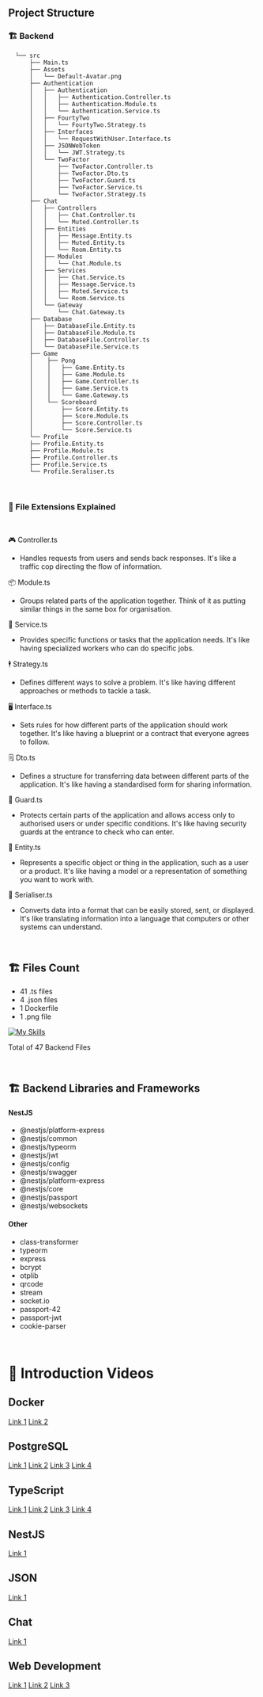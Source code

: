 ## Project Structure

### :building_construction: Backend
```
  └── src
      ├── Main.ts
      ├── Assets
      │   └── Default-Avatar.png
      ├── Authentication
      │	  ├── Authentication
      │	  │   ├── Authentication.Controller.ts
      │	  │   ├── Authentication.Module.ts
      │	  │   └── Authentication.Service.ts
      │	  ├── FourtyTwo
      │	  │   └── FourtyTwo.Strategy.ts
      │	  ├── Interfaces
      │	  │   └── RequestWithUser.Interface.ts
      │	  ├── JSONWebToken
      │	  │   └── JWT.Strategy.ts
      │	  └── TwoFactor
      │	      ├── TwoFactor.Controller.ts
      │	      ├── TwoFactor.Dto.ts
      │	      ├── TwoFactor.Guard.ts
      │	      ├── TwoFactor.Service.ts
      │	      └── TwoFactor.Strategy.ts
      ├── Chat
      │	  ├── Controllers
      │	  │   ├── Chat.Controller.ts
      │	  │   └── Muted.Controller.ts
      │	  ├── Entities
      │	  │   ├── Message.Entity.ts
      │	  │   ├── Muted.Entity.ts
      │	  │   └── Room.Entity.ts
      │	  ├── Modules
      │	  │   └── Chat.Module.ts
      │	  ├── Services
      │	  │   ├── Chat.Service.ts
      │	  │   ├── Message.Service.ts
      │	  │   ├── Muted.Service.ts
      │	  │   └── Room.Service.ts
      │	  └── Gateway
      │	      └── Chat.Gateway.ts
      ├── Database
      │	  ├── DatabaseFile.Entity.ts
      │	  ├── DatabaseFile.Module.ts
      │	  ├── DatabaseFile.Controller.ts
      │	  └── DatabaseFile.Service.ts
      ├── Game
      │    ├── Pong
      │    │   ├── Game.Entity.ts
      │	   │   ├── Game.Module.ts
      │	   │   ├── Game.Controller.ts
      │	   │   ├── Game.Service.ts
      │	   │   └── Game.Gateway.ts
      │    └── Scoreboard
      │	       ├── Score.Entity.ts
      │	       ├── Score.Module.ts
      │	       ├── Score.Controller.ts
      │	       └── Score.Service.ts
      └── Profile
	  ├── Profile.Entity.ts
	  ├── Profile.Module.ts
	  ├── Profile.Controller.ts
	  ├── Profile.Service.ts
	  └── Profile.Seraliser.ts
```

<br>

### 📂 File Extensions Explained

<br>

🎮 Controller.ts
- Handles requests from users and sends back responses. It's like a traffic cop directing the flow of information.

📦 Module.ts 
- Groups related parts of the application together. Think of it as putting similar things in the same box for organisation.

👷 Service.ts
- Provides specific functions or tasks that the application needs. It's like having specialized workers who can do specific jobs.

🕴️ Strategy.ts
- Defines different ways to solve a problem. It's like having different approaches or methods to tackle a task.

🖥️ Interface.ts
- Sets rules for how different parts of the application should work together. It's like having a blueprint or a contract that everyone agrees to follow.

🗒️ Dto.ts
- Defines a structure for transferring data between different parts of the application. It's like having a standardised form for sharing information.

💂 Guard.ts
- Protects certain parts of the application and allows access only to authorised users or under specific conditions. It's like having security guards at the entrance to check who can enter.

🧍 Entity.ts
- Represents a specific object or thing in the application, such as a user or a product. It's like having a model or a representation of something you want to work with.

📅 Serialiser.ts
- Converts data into a format that can be easily stored, sent, or displayed. It's like translating information into a language that computers or other systems can understand.

<br>

## :building_construction: Files Count

- 41 .ts files
- 4 .json files
- 1 Dockerfile
- 1 .png file

[![My Skills](https://skillicons.dev/icons?i=ts,js,docker,nodejs,postgresql,nestjs)](https://skillicons.dev)

Total of 47 Backend Files

<br>

## :building_construction: Backend Libraries and Frameworks

#### NestJS
- @nestjs/platform-express
- @nestjs/common
- @nestjs/typeorm
- @nestjs/jwt
- @nestjs/config
- @nestjs/swagger
- @nestjs/platform-express
- @nestjs/core
- @nestjs/passport
- @nestjs/websockets

#### Other
- class-transformer
- typeorm
- express
- bcrypt
- otplib
- qrcode
- stream
- socket.io
- passport-42
- passport-jwt
- cookie-parser

<br>

# 🎥 Introduction Videos

## Docker
[Link 1](https://www.youtube.com/watch?v=Gjnup-PuquQ)
[Link 2](https://www.youtube.com/watch?v=gAkwW2tuIqE)

## PostgreSQL

[Link 1](https://www.youtube.com/watch?v=zsjvFFKOm3c)
[Link 2](https://www.youtube.com/watch?v=Cz3WcZLRaWc)
[Link 3](https://www.youtube.com/watch?v=4QN1BzxF8wM)
[Link 4](https://www.youtube.com/watch?v=W2Z7fbCLSTw)

## TypeScript
[Link 1](https://www.youtube.com/watch?v=zQnBQ4tB3ZA)
[Link 2](https://www.youtube.com/watch?v=ahCwqrYpIuM)
[Link 3](https://www.youtube.com/watch?v=ydkQlJhodio)
[Link 4](https://www.youtube.com/watch?v=H91aqUHn8sE)

## NestJS
[Link 1](https://www.youtube.com/watch?v=0M8AYU_hPas)

## JSON
[Link 1](https://www.youtube.com/watch?v=rZUfzlOIqJo)

## Chat
[Link 1](https://www.youtube.com/watch?v=UBUNrFtufWo)

## Web Development
[Link 1](https://www.youtube.com/watch?v=erEgovG9WBs)
[Link 2](https://www.youtube.com/watch?v=q1fsBWLpYW4)
[Link 3](https://www.youtube.com/watch?v=Sxxw3qtb3_g)
